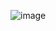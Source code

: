 ![image](https://github.com/Ivanio1/itmo-mispi/assets/91891085/314a1aba-c357-46dd-98ed-3e61b8a155e2)
